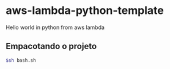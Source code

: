 # aws-lambda-python-template
Hello world in python from aws lambda

## Empacotando o projeto
```bash
$sh bash.sh
```
